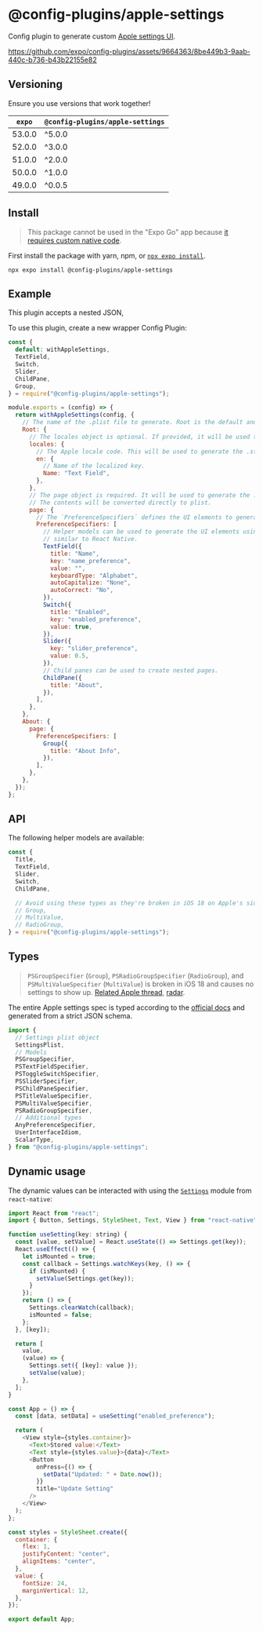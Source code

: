 # @config-plugins/apple-settings

Config plugin to generate custom [Apple settings UI](https://developer.apple.com/library/archive/documentation/Cocoa/Conceptual/UserDefaults/Preferences/Preferences.html).

https://github.com/expo/config-plugins/assets/9664363/8be449b3-9aab-440c-b736-b43b22155e82

## Versioning

Ensure you use versions that work together!

| `expo` | `@config-plugins/apple-settings` |
| ------ | -------------------------------- |
| 53.0.0 | ^5.0.0                           |
| 52.0.0 | ^3.0.0                           |
| 51.0.0 | ^2.0.0                           |
| 50.0.0 | ^1.0.0                           |
| 49.0.0 | ^0.0.5                           |

## Install

> This package cannot be used in the "Expo Go" app because [it requires custom native code](https://docs.expo.io/workflow/customizing/).

First install the package with yarn, npm, or [`npx expo install`](https://docs.expo.io/workflow/expo-cli/#expo-install).

```
npx expo install @config-plugins/apple-settings
```

## Example

This plugin accepts a nested JSON,

To use this plugin, create a new wrapper Config Plugin:

```js
const {
  default: withAppleSettings,
  TextField,
  Switch,
  Slider,
  ChildPane,
  Group,
} = require("@config-plugins/apple-settings");

module.exports = (config) => {
  return withAppleSettings(config, {
    // The name of the .plist file to generate. Root is the default and must be provided.
    Root: {
      // The locales object is optional. If provided, it will be used to generate the localized .strings files.
      locales: {
        // The Apple locale code. This will be used to generate the .strings file.
        en: {
          // Name of the localized key.
          Name: "Text Field",
        },
      },
      // The page object is required. It will be used to generate the .plist file.
      // The contents will be converted directly to plist.
      page: {
        // The `PreferenceSpecifiers` defines the UI elements to generate.
        PreferenceSpecifiers: [
          // Helper models can be used to generate the UI elements using a syntax that's
          // similar to React Native.
          TextField({
            title: "Name",
            key: "name_preference",
            value: "",
            keyboardType: "Alphabet",
            autoCapitalize: "None",
            autoCorrect: "No",
          }),
          Switch({
            title: "Enabled",
            key: "enabled_preference",
            value: true,
          }),
          Slider({
            key: "slider_preference",
            value: 0.5,
          }),
          // Child panes can be used to create nested pages.
          ChildPane({
            title: "About",
          }),
        ],
      },
    },
    About: {
      page: {
        PreferenceSpecifiers: [
          Group({
            title: "About Info",
          }),
        ],
      },
    },
  });
};
```

## API

The following helper models are available:

```js
const {
  Title,
  TextField,
  Slider,
  Switch,
  ChildPane,

  // Avoid using these types as they're broken in iOS 18 on Apple's side.
  // Group,
  // MultiValue,
  // RadioGroup,
} = require("@config-plugins/apple-settings");
```

## Types

> `PSGroupSpecifier` (`Group`), `PSRadioGroupSpecifier` (`RadioGroup`), and `PSMultiValueSpecifier` (`MultiValue`) is broken in iOS 18 and causes no settings to show up. [Related Apple thread](https://forums.developer.apple.com/forums/thread/764519), [radar](https://feedbackassistant.apple.com/feedback/15267454).

The entire Apple settings spec is typed according to the [official docs](https://developer.apple.com/library/archive/documentation/PreferenceSettings/Conceptual/SettingsApplicationSchemaReference/Introduction/Introduction.html#//apple_ref/doc/uid/TP40007005-SW1) and generated from a strict JSON schema.

```ts
import {
  // Settings plist object
  SettingsPlist,
  // Models
  PSGroupSpecifier,
  PSTextFieldSpecifier,
  PSToggleSwitchSpecifier,
  PSSliderSpecifier,
  PSChildPaneSpecifier,
  PSTitleValueSpecifier,
  PSMultiValueSpecifier,
  PSRadioGroupSpecifier,
  // Additional types
  AnyPreferenceSpecifier,
  UserInterfaceIdiom,
  ScalarType,
} from "@config-plugins/apple-settings";
```

## Dynamic usage

The dynamic values can be interacted with using the [`Settings`](https://reactnative.dev/docs/settings) module from `react-native`:

```js
import React from "react";
import { Button, Settings, StyleSheet, Text, View } from "react-native";

function useSetting(key: string) {
  const [value, setValue] = React.useState(() => Settings.get(key));
  React.useEffect(() => {
    let isMounted = true;
    const callback = Settings.watchKeys(key, () => {
      if (isMounted) {
        setValue(Settings.get(key));
      }
    });
    return () => {
      Settings.clearWatch(callback);
      isMounted = false;
    };
  }, [key]);

  return [
    value,
    (value) => {
      Settings.set({ [key]: value });
      setValue(value);
    },
  ];
}

const App = () => {
  const [data, setData] = useSetting("enabled_preference");

  return (
    <View style={styles.container}>
      <Text>Stored value:</Text>
      <Text style={styles.value}>{data}</Text>
      <Button
        onPress={() => {
          setData("Updated: " + Date.now());
        }}
        title="Update Setting"
      />
    </View>
  );
};

const styles = StyleSheet.create({
  container: {
    flex: 1,
    justifyContent: "center",
    alignItems: "center",
  },
  value: {
    fontSize: 24,
    marginVertical: 12,
  },
});

export default App;
```
